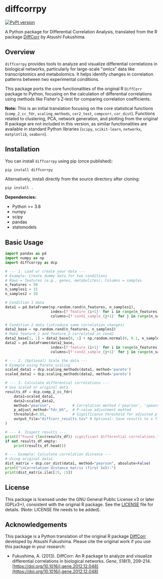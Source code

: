 # diffcorrpy

[![PyPI version](https://badge.fury.io/py/diffcorrpy.svg)](https://badge.fury.io/py/diffcorrpy) <!-- Placeholder badge -->

A Python package for Differential Correlation Analysis, translated from the R package [DiffCorr](https://github.com/afukushima/DiffCorr) by Atsushi Fukushima.

## Overview

`diffcorrpy` provides tools to analyze and visualize differential correlations in biological networks, particularly for large-scale "omics" data like transcriptomics and metabolomics. It helps identify changes in correlation patterns between two experimental conditions.

This package ports the core functionalities of the original R `DiffCorr` package to Python, focusing on the calculation of differential correlations using methods like Fisher's Z-test for comparing correlation coefficients.

**Note:** This is an initial translation focusing on the core statistical functions (`comp_2_cc_fdr`, `scaling_methods`, `cor2_test`, `compcorr`, `cor_dist`). Functions related to clustering, PCA, network generation, and plotting from the original R package are not included in this version, as similar functionalities are available in standard Python libraries (`scipy`, `scikit-learn`, `networkx`, `matplotlib`, `seaborn`).

## Installation

You can install `diffcorrpy` using pip (once published):

```bash
pip install diffcorrpy
```

Alternatively, install directly from the source directory after cloning:

```bash
pip install .
```

**Dependencies:**

*   Python >= 3.8
*   numpy
*   scipy
*   pandas
*   statsmodels

## Basic Usage

```python
import pandas as pd
import numpy as np
import diffcorrpy as dcp

# --- 1. Load or create your data ---
# Example: Create dummy data for two conditions
# Rows = features (e.g., genes, metabolites), Columns = samples
n_features = 50
n_samples1 = 15
n_samples2 = 20

# Condition 1 data
data1 = pd.DataFrame(np.random.rand(n_features, n_samples1),
                     index=[f'feature_{i+1}' for i in range(n_features)],
                     columns=[f'cond1_sample_{j+1}' for j in range(n_samples1)])

# Condition 2 data (introduce some correlation changes)
data2_base = np.random.rand(n_features, n_samples2)
# Make feature_1 and feature_2 correlated in cond2
data2_base[1, :] = data2_base[0, :] + np.random.normal(0, 0.1, n_samples2)
data2 = pd.DataFrame(data2_base,
                     index=[f'feature_{i+1}' for i in range(n_features)],
                     columns=[f'cond2_sample_{j+1}' for j in range(n_samples2)])

# --- 2. (Optional) Scale the data ---
# Example using Pareto scaling
scaled_data1 = dcp.scaling_methods(data1, method='pareto')
scaled_data2 = dcp.scaling_methods(data2, method='pareto')

# --- 3. Calculate differential correlations ---
# Use scaled or original data
results_df = dcp.comp_2_cc_fdr(
    data1=scaled_data1,
    data2=scaled_data2,
    method="pearson",          # Correlation method ('pearson', 'spearman', 'kendall')
    p_adjust_method="fdr_bh",  # P-value adjustment method
    threshold=0.05,            # Significance threshold for adjusted p-value of difference
    output_file="diffcorr_results.tsv" # Optional: Save results to a file
)

# --- 4. Inspect results ---
print(f"Found {len(results_df)} significant differential correlations.")
if not results_df.empty:
    print(results_df.head())

# --- Example: Calculate correlation distance ---
# Using original data1
dist_matrix = dcp.cor_dist(data1, method="pearson", absolute=False)
print("\nCorrelation distance matrix (first 5x5):")
print(dist_matrix.iloc[:5, :5])

```

## License

This package is licensed under the GNU General Public License v3 or later (GPLv3+), consistent with the original R package. See the [LICENSE](LICENSE) file for details. (Note: LICENSE file needs to be added).

## Acknowledgements

This package is a Python translation of the original R package [DiffCorr](https://github.com/afukushima/DiffCorr) developed by Atsushi Fukushima. Please cite the original work if you use this package in your research:

*   Fukushima, A. (2013). DiffCorr: An R package to analyze and visualize differential correlations in biological networks. *Gene*, *518*(1), 209-214. [https://doi.org/10.1016/j.gene.2012.12.048](https://doi.org/10.1016/j.gene.2012.12.048)
